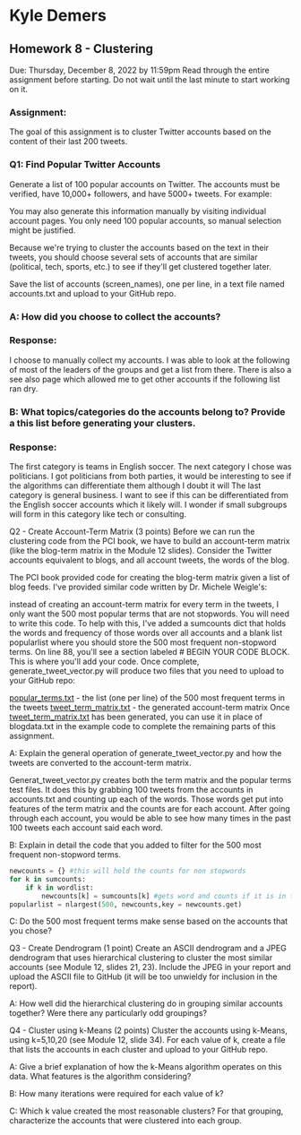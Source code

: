 # Kyle Demers
## Homework 8 - Clustering
Due: Thursday, December 8, 2022 by 11:59pm Read through the entire assignment before starting. Do not wait until the last minute to start working on it.

### Assignment:
The goal of this assignment is to cluster Twitter accounts based on the content of their last 200 tweets.

### Q1: Find Popular Twitter Accounts
Generate a list of 100 popular accounts on Twitter. The accounts must be verified, have 10,000+ followers, and have 5000+ tweets. For example:

You may also generate this information manually by visiting individual account pages. You only need 100 popular accounts, so manual selection might be justified.

Because we're trying to cluster the accounts based on the text in their tweets, you should choose several sets of accounts that are similar (political, tech, sports, etc.) to see if they'll get clustered together later.

Save the list of accounts (screen_names), one per line, in a text file named accounts.txt and upload to your GitHub repo.

### A: How did you choose to collect the accounts?

### Response: 

I choose to manually collect my accounts. I was able to look at the following of most of the leaders of the groups and get a list from there.
There is also a see also page which allowed me to get other accounts if the following list ran dry.

### B: What topics/categories do the accounts belong to? Provide a this list before generating your clusters.

### Response:

The first category is teams in English soccer. 
The next category I chose was politicians. I got politicians from both parties, it would be interesting to see if the algorithms can differentiate them although I doubt it will
The last category is general business. I want to see if this can be differentiated from the English soccer accounts which it likely will. I wonder if small subgroups will form in this category like tech or consulting.

Q2 - Create Account-Term Matrix (3 points)
Before we can run the clustering code from the PCI book, we have to build an account-term matrix (like the blog-term matrix in the Module 12 slides). Consider the Twitter accounts equivalent to blogs, and all account tweets, the words of the blog.

The PCI book provided code for creating the blog-term matrix given a list of blog feeds. I've provided similar code written by Dr. Michele Weigle's:

instead of creating an account-term matrix for every term in the tweets, I only want the 500 most popular terms that are not stopwords. You will need to write this code. To help with this, I've added a sumcounts dict that holds the words and frequency of those words over all accounts and a blank list popularlist where you should store the 500 most frequent non-stopword terms. On line 88, you'll see a section labeled # BEGIN YOUR CODE BLOCK. This is where you'll add your code.
Once complete, generate_tweet_vector.py will produce two files that you need to upload to your GitHub repo:

[popular_terms.txt](https://github.com/Kyle-Demers08/Data440/blob/main/HW8/popular_terms.txt) - the list (one per line) of the 500 most frequent terms in the tweets
[tweet_term_matrix.txt](https://github.com/Kyle-Demers08/Data440/blob/main/HW8/tweet_term_matrix.txt) - the generated account-term matrix
Once [tweet_term_matrix.txt](https://github.com/Kyle-Demers08/Data440/blob/main/HW8/tweet_term_matrix.txt) has been generated, you can use it in place of blogdata.txt in the example code to complete the remaining parts of this assignment.

A: Explain the general operation of generate_tweet_vector.py and how the tweets are converted to the account-term matrix.

Generat_tweet_vector.py creates both the term matrix and the popular terms test files. It does this by grabbing 100 tweets from the accounts in accounts.txt and counting up each of the words. Those words get put into features of the term matrix and the counts are for each account. After going through each account, you would be able to see how many times in the past 100 tweets each account said each word. 

B: Explain in detail the code that you added to filter for the 500 most frequent non-stopword terms.

```python
newcounts = {} #this will hold the counts for non stopwords
for k in sumcounts:
    if k in wordlist:
        newcounts[k] = sumcounts[k] #gets word and counts if it is in the wordlist, puts it into a new dictionary
popularlist = nlargest(500, newcounts,key = newcounts.get)
```


C: Do the 500 most frequent terms make sense based on the accounts that you chose?

Q3 - Create Dendrogram (1 point)
Create an ASCII dendrogram and a JPEG dendrogram that uses hierarchical clustering to cluster the most similar accounts (see Module 12, slides 21, 23). Include the JPEG in your report and upload the ASCII file to GitHub (it will be too unwieldy for inclusion in the report).

A: How well did the hierarchical clustering do in grouping similar accounts together? Were there any particularly odd groupings?

Q4 - Cluster using k-Means (2 points)
Cluster the accounts using k-Means, using k=5,10,20 (see Module 12, slide 34). For each value of k, create a file that lists the accounts in each cluster and upload to your GitHub repo.

A: Give a brief explanation of how the k-Means algorithm operates on this data. What features is the algorithm considering?

B: How many iterations were required for each value of k?

C: Which k value created the most reasonable clusters? For that grouping, characterize the accounts that were clustered into each group.
